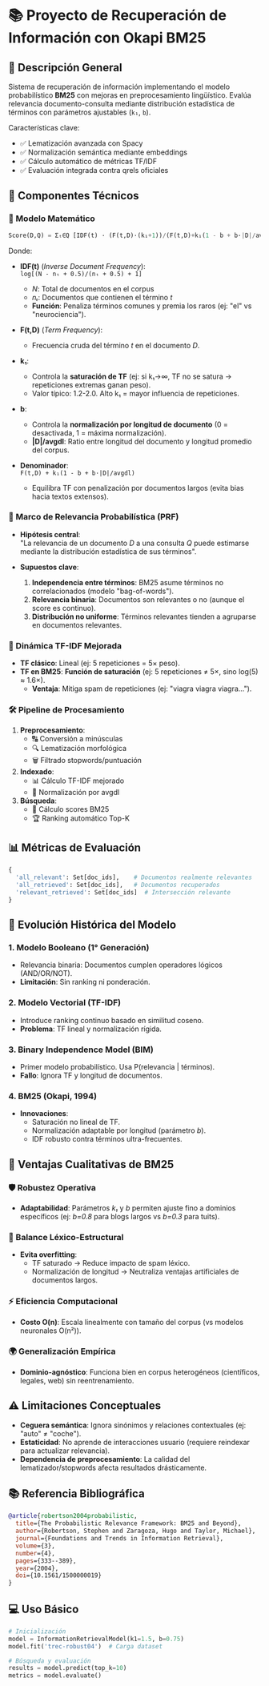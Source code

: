 # 📚 Proyecto de Recuperación de Información con Okapi BM25 
## 🚀 Descripción General  
Sistema de recuperación de información implementando el modelo probabilístico **BM25** con mejoras en preprocesamiento lingüístico. Evalúa relevancia documento-consulta mediante distribución estadística de términos con parámetros ajustables (`k₁`, `b`).  

Características clave:  
- ✅ Lematización avanzada con Spacy  
- ✅ Normalización semántica mediante embeddings  
- ✅ Cálculo automático de métricas TF/IDF  
- ✅ Evaluación integrada contra qrels oficiales

## 🔧 Componentes Técnicos  
### 🧠 Modelo Matemático  
```python
Score(D,Q) = Σₜ∈Q [IDF(t) · (F(t,D)·(k₁+1))/(F(t,D)+k₁(1 - b + b·|D|/avgdl))]
```
Donde:
- **IDF(t)** (*Inverse Document Frequency*):  
  `log[(N - nₜ + 0.5)/(nₜ + 0.5) + 1]`  
  - *N*: Total de documentos en el corpus  
  - *nₜ*: Documentos que contienen el término *t*  
  - **Función**: Penaliza términos comunes y premia los raros (ej: "el" vs "neurociencia").  

- **F(t,D)** (*Term Frequency*):  
  - Frecuencia cruda del término *t* en el documento *D*.  

- **k₁**:  
  - Controla la **saturación de TF** (ej: si k₁→∞, TF no se satura → repeticiones extremas ganan peso).  
  - Valor típico: 1.2-2.0. Alto k₁ = mayor influencia de repeticiones.  

- **b**:  
  - Controla la **normalización por longitud de documento** (0 = desactivada, 1 = máxima normalización).  
  - **|D|/avgdl**: Ratio entre longitud del documento y longitud promedio del corpus.  

- **Denominador**:  
  `F(t,D) + k₁(1 - b + b·|D|/avgdl)`  
  - Equilibra TF con penalización por documentos largos (evita bias hacia textos extensos).  

### 📌 Marco de Relevancia Probabilística (PRF)  
- **Hipótesis central**:  
  "La relevancia de un documento *D* a una consulta *Q* puede estimarse mediante la distribución estadística de sus términos".  

- **Supuestos clave**:  
  1. **Independencia entre términos**: BM25 asume términos no correlacionados (modelo "bag-of-words").  
  2. **Relevancia binaria**: Documentos son relevantes o no (aunque el score es continuo).  
  3. **Distribución no uniforme**: Términos relevantes tienden a agruparse en documentos relevantes.  

### 🔄 Dinámica TF-IDF Mejorada  
- **TF clásico**: Lineal (ej: 5 repeticiones = 5× peso).  
- **TF en BM25**: **Función de saturación** (ej: 5 repeticiones ≠ 5×, sino log(5) ≈ 1.6×).  
  - **Ventaja**: Mitiga spam de repeticiones (ej: "viagra viagra viagra...").  

### 🛠️ Pipeline de Procesamiento  
1. **Preprocesamiento**:  
   - 🔠 Conversión a minúsculas  
   - 🔍 Lematización morfológica  
   - 🗑️ Filtrado stopwords/puntuación  
2. **Indexado**:  
   - 📊 Cálculo TF-IDF mejorado  
   - 📐 Normalización por avgdl  
3. **Búsqueda**:  
   - 🔎 Cálculo scores BM25  
   - 🏆 Ranking automático Top-K

## 📊 Métricas de Evaluación  
```python
{
  'all_relevant': Set[doc_ids],    # Documentos realmente relevantes
  'all_retrieved': Set[doc_ids],   # Documentos recuperados
  'relevant_retrieved': Set[doc_ids]  # Intersección relevante
}
```

## 🌱 Evolución Histórica del Modelo  
### 1. Modelo Booleano (1° Generación)  
- Relevancia binaria: Documentos cumplen operadores lógicos (AND/OR/NOT).  
- **Limitación**: Sin ranking ni ponderación.  

### 2. Modelo Vectorial (TF-IDF)  
- Introduce ranking continuo basado en similitud coseno.  
- **Problema**: TF lineal y normalización rígida.  

### 3. Binary Independence Model (BIM)  
- Primer modelo probabilístico. Usa P(relevancia | términos).  
- **Fallo**: Ignora TF y longitud de documentos.  

### 4. BM25 (Okapi, 1994)  
- **Innovaciones**:  
  - Saturación no lineal de TF.  
  - Normalización adaptable por longitud (parámetro *b*).  
  - IDF robusto contra términos ultra-frecuentes.
 
## 💪 Ventajas Cualitativas de BM25  
### 🛡️ Robustez Operativa  
- **Adaptabilidad**: Parámetros *k₁* y *b* permiten ajuste fino a dominios específicos (ej: *b=0.8* para blogs largos vs *b=0.3* para tuits).  

### 🧩 Balance Léxico-Estructural  
- **Evita overfitting**:  
  - TF saturado → Reduce impacto de spam léxico.  
  - Normalización de longitud → Neutraliza ventajas artificiales de documentos largos.  

### ⚡ Eficiencia Computacional  
- **Costo O(n)**: Escala linealmente con tamaño del corpus (vs modelos neuronales O(n²)).  

### 🌍 Generalización Empírica  
- **Dominio-agnóstico**: Funciona bien en corpus heterogéneos (científicos, legales, web) sin reentrenamiento.

## ⚠️ Limitaciones Conceptuales  
- **Ceguera semántica**: Ignora sinónimos y relaciones contextuales (ej: "auto" ≠ "coche").  
- **Estaticidad**: No aprende de interacciones usuario (requiere reindexar para actualizar relevancia).  
- **Dependencia de preprocesamiento**: La calidad del lematizador/stopwords afecta resultados drásticamente.  

## 📚 Referencia Bibliográfica  
```bibtex
@article{robertson2004probabilistic,
  title={The Probabilistic Relevance Framework: BM25 and Beyond},
  author={Robertson, Stephen and Zaragoza, Hugo and Taylor, Michael},
  journal={Foundations and Trends in Information Retrieval},
  volume={3},
  number={4},
  pages={333--389},
  year={2004},
  doi={10.1561/1500000019}
}
```


## 💻 Uso Básico  
```python
# Inicialización
model = InformationRetrievalModel(k1=1.5, b=0.75)
model.fit('trec-robust04')  # Carga dataset

# Búsqueda y evaluación
results = model.predict(top_k=10)
metrics = model.evaluate()
```
